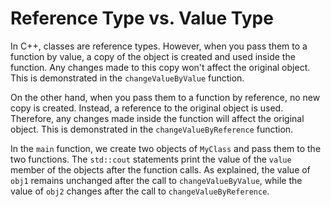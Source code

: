# Reference Type vs. Value Type
In C++, classes are reference types. However, when you pass them to a function by value, a copy of the object is created and used inside the function. Any changes made to this copy won't affect the original object. This is demonstrated in the `changeValueByValue` function.

On the other hand, when you pass them to a function by reference, no new copy is created. Instead, a reference to the original object is used. Therefore, any changes made inside the function will affect the original object. This is demonstrated in the `changeValueByReference` function.

In the `main` function, we create two objects of `MyClass` and pass them to the two functions. The `std::cout` statements print the value of the `value` member of the objects after the function calls. As explained, the value of `obj1` remains unchanged after the call to `changeValueByValue`, while the value of `obj2` changes after the call to `changeValueByReference`.